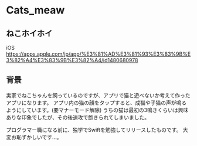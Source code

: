 # Cats_meaw

## ねこホイホイ
iOS
https://apps.apple.com/jp/app/%E3%81%AD%E3%81%93%E3%83%9B%E3%82%A4%E3%83%9B%E3%82%A4/id1480680978

## 背景
実家でねこちゃんを飼っているのですが、アプリで猫と遊べないか考えて作ったアプリになります。
アプリ内の猫の顔をタップすると、成猫や子猫の声が鳴るようにしています。(要マナーモード解除)
うちの猫は最初の3鳴きくらいは興味ありな印象でしたが、その後速攻で飽きられてしまいました。

プログラマー職になる前に、独学でSwiftを勉強してリリースしたものです。
大変お恥ずかしいです...。
